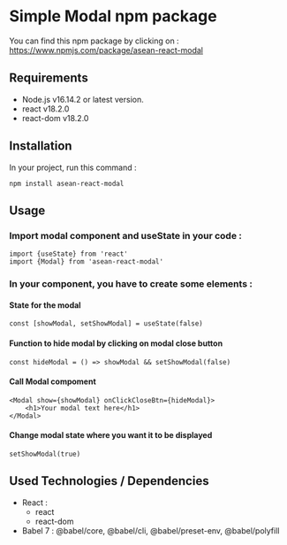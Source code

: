 # Simple Modal npm package

You can find this npm package by clicking on : https://www.npmjs.com/package/asean-react-modal

## Requirements

- Node.js v16.14.2 or latest version.
- react v18.2.0
- react-dom v18.2.0

## Installation

In your project, run this command :

`npm install asean-react-modal`

## Usage

### Import modal component and useState in your code :

```
import {useState} from 'react'
import {Modal} from 'asean-react-modal'
```

### In your component, you have to create some elements : 

#### State for the modal 
```
const [showModal, setShowModal] = useState(false)
```

#### Function to hide modal by clicking on modal close button
```
const hideModal = () => showModal && setShowModal(false)
```

#### Call Modal compoment
```
<Modal show={showModal} onClickCloseBtn={hideModal}>
    <h1>Your modal text here</h1>
</Modal>
```

#### Change modal state where you want it to be displayed
```
setShowModal(true)
```

## Used Technologies / Dependencies

- React :
  - react
  - react-dom
- Babel 7 : @babel/core, @babel/cli, @babel/preset-env, @babel/polyfill